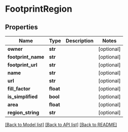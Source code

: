 # FootprintRegion

## Properties
Name | Type | Description | Notes
------------ | ------------- | ------------- | -------------
**owner** | **str** |  | [optional] 
**footprint_name** | **str** |  | [optional] 
**footprint_url** | **str** |  | [optional] 
**name** | **str** |  | [optional] 
**url** | **str** |  | [optional] 
**fill_factor** | **float** |  | [optional] 
**is_simplified** | **bool** |  | [optional] 
**area** | **float** |  | [optional] 
**region_string** | **str** |  | [optional] 

[[Back to Model list]](../README.md#documentation-for-models) [[Back to API list]](../README.md#documentation-for-api-endpoints) [[Back to README]](../README.md)



